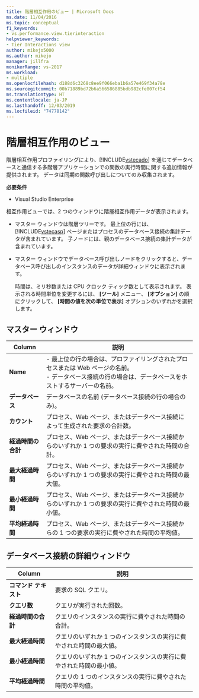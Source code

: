 ```yaml
---
title: 階層相互作用のビュー | Microsoft Docs
ms.date: 11/04/2016
ms.topic: conceptual
f1_keywords:
- vs.performance.view.tierinteraction
helpviewer_keywords:
- Tier Interactions view
author: mikejo5000
ms.author: mikejo
manager: jillfra
monikerRange: vs-2017
ms.workload:
- multiple
ms.openlocfilehash: d188d6c3268c8ee9f066eba1b6a57e469f34a78e
ms.sourcegitcommit: 00b71889bd72b6a566586885bdb982cfe807cf54
ms.translationtype: HT
ms.contentlocale: ja-JP
ms.lasthandoff: 12/03/2019
ms.locfileid: "74778142"
---
```

# <a name="tier-interactions-view"></a>階層相互作用のビュー

階層相互作用プロファイリングにより、[!INCLUDE[vstecado](../data-tools/includes/vstecado_md.md)] を通じてデータベースと通信する多階層アプリケーションでの関数の実行時間に関する追加情報が提供されます。 データは同期の関数呼び出しについてのみ収集されます。

**必要条件**

- Visual Studio Enterprise

相互作用ビューでは、2 つのウィンドウに階層相互作用データが表示されます。

- マスター ウィンドウは階層ツリーです。 最上位の行には、[!INCLUDE[vstecasp](../code-quality/includes/vstecasp_md.md)] ページまたはプロセスのデータベース接続の集計データが含まれています。 子ノードには、親のデータベース接続の集計データが含まれています。

- マスター ウィンドウでデータベース呼び出しノードをクリックすると、データベース呼び出しのインスタンスのデータが詳細ウィンドウに表示されます。

  時間は、ミリ秒数または CPU クロック ティック数として表示されます。 表示される時間単位を変更するには、 **[ツール]** メニュー、 **[オプション]** の順にクリックして、 **[時間の値を次の単位で表示]** オプションのいずれかを選択します。

## <a name="master-pane"></a>マスター ウィンドウ

|Column|説明|
|------------|-----------------|
|**Name**|- 最上位の行の場合は、プロファイリングされたプロセスまたは Web ページの名前。<br />- データベース接続の行の場合は、データベースをホストするサーバーの名前。|
|**データベース**|データベースの名前 (データベース接続の行の場合のみ)。|
|**カウント**|プロセス、Web ページ、またはデータベース接続によって生成された要求の合計数。|
|**経過時間の合計**|プロセス、Web ページ、またはデータベース接続からのいずれか 1 つの要求の実行に費やされた時間の合計。|
|**最大経過時間**|プロセス、Web ページ、またはデータベース接続からのいずれか 1 つの要求の実行に費やされた時間の最大値。|
|**最小経過時間**|プロセス、Web ページ、またはデータベース接続からのいずれか 1 つの要求の実行に費やされた時間の最小値。|
|**平均経過時間**|プロセス、Web ページ、またはデータベース接続からの 1 つの要求の実行に費やされた時間の平均値。|

## <a name="database-connection-details-pane"></a>データベース接続の詳細ウィンドウ

|Column|説明|
|------------|-----------------|
|**コマンド テキスト**|要求の SQL クエリ。|
|**クエリ数**|クエリが実行された回数。|
|**経過時間の合計**|クエリのインスタンスの実行に費やされた時間の合計。|
|**最大経過時間**|クエリのいずれか 1 つのインスタンスの実行に費やされた時間の最大値。|
|**最小経過時間**|クエリのいずれか 1 つのインスタンスの実行に費やされた時間の最小値。|
|**平均経過時間**|クエリの 1 つのインスタンスの実行に費やされた時間の平均値。|
